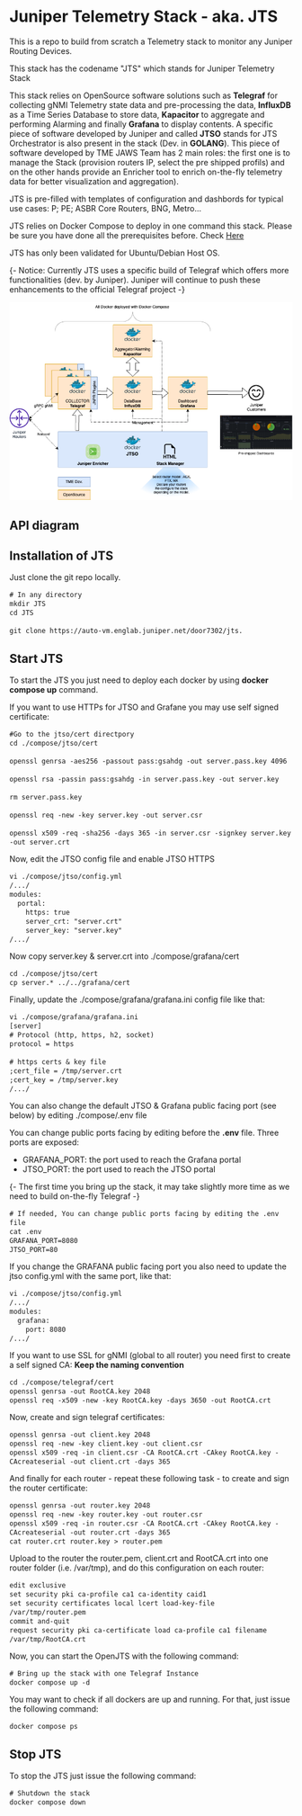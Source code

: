 # Juniper Telemetry Stack - aka. JTS
This is a repo to build from scratch a Telemetry stack to monitor any Juniper Routing Devices. 

This stack has the codename "JTS" which stands for Juniper Telemetry Stack 

This stack relies on OpenSource software solutions such as **Telegraf** for collecting gNMI Telemetry state data and pre-processing the data, **InfluxDB** as a Time Series Database to store data, **Kapacitor** to aggregate and performing Alarming and finally **Grafana** to display contents. A specific piece of software developed by Juniper and called **JTSO** stands for JTS Orchestrator is also present in the stack (Dev. in **GOLANG**). This piece of software developed by TME JAWS Team has 2 main roles: the first one is to manage the Stack (provision routers IP, select the pre shipped profils) and on the other hands provide an Enricher tool to enrich on-the-fly telemetry data for better visualization and aggregation).  

JTS is pre-filled with templates of configuration and dashbords for typical use cases: P; PE; ASBR Core Routers, BNG, Metro... 

JTS relies on Docker Compose to deploy in one command this stack. Please be sure you have done all the prerequisites before. Check [Here](./setup.md)

JTS has only been validated for Ubuntu/Debian Host OS. 

{- Notice: Currently JTS uses a specific build of Telegraf which offers more functionalities (dev. by Juniper). Juniper will continue to push these enhancements to the official Telegraf project -}

![jts.png](./img/JTS.png)

## API diagram

## Installation of JTS

Just clone the git repo locally. 

```shell
# In any directory 
mkdir JTS
cd JTS

git clone https://auto-vm.englab.juniper.net/door7302/jts.
```

## Start JTS 

To start the JTS you just need to deploy each docker by using **docker compose up** command. 

If you want to use HTTPs for JTSO and Grafane you may use self signed certificate:

```shell
#Go to the jtso/cert directpory 
cd ./compose/jtso/cert 

openssl genrsa -aes256 -passout pass:gsahdg -out server.pass.key 4096

openssl rsa -passin pass:gsahdg -in server.pass.key -out server.key

rm server.pass.key

openssl req -new -key server.key -out server.csr

openssl x509 -req -sha256 -days 365 -in server.csr -signkey server.key -out server.crt
```

Now, edit the JTSO config file and enable JTSO HTTPS 

```shell
vi ./compose/jtso/config.yml
/.../
modules:
  portal:
    https: true
    server_crt: "server.crt"
    server_key: "server.key"
/.../
```

Now copy server.key & server.crt into ./compose/grafana/cert 

```shell
cd ./compose/jtso/cert 
cp server.* ../../grafana/cert
```
Finally, update the ./compose/grafana/grafana.ini config file like that:

```shell
vi ./compose/grafana/grafana.ini 
[server]
# Protocol (http, https, h2, socket)
protocol = https

# https certs & key file
;cert_file = /tmp/server.crt
;cert_key = /tmp/server.key
/.../
```
You can also change the default JTSO & Grafana public facing port (see below) by editing ./compose/.env file 

You can change public ports facing by editing before the **.env**  file. Three ports are exposed:
- GRAFANA_PORT: the port used to reach the Grafana portal
- JTSO_PORT: the port used to reach the JTSO portal

{- The first time you bring up the stack, it may take slightly more time as we need to build on-the-fly Telegraf -} 

```shell
# If needed, You can change public ports facing by editing the .env file 
cat .env
GRAFANA_PORT=8080
JTSO_PORT=80
```

If you change the GRAFANA public facing port you also need to update the jtso config.yml with the same port, like that:

```shell
vi ./compose/jtso/config.yml
/.../
modules:
  grafana:
    port: 8080
/.../
```

If you want to use SSL for gNMI (global to all router) you need first to create a self signed CA: **Keep the naming convention**

```shell
cd ./compose/telegraf/cert
openssl genrsa -out RootCA.key 2048
openssl req -x509 -new -key RootCA.key -days 3650 -out RootCA.crt
```

Now, create and sign telegraf certificates:

```shell
openssl genrsa -out client.key 2048 
openssl req -new -key client.key -out client.csr
openssl x509 -req -in client.csr -CA RootCA.crt -CAkey RootCA.key -CAcreateserial -out client.crt -days 365

```

And finally for each router - repeat these following task - to create and sign the router certificate:

```shell
openssl genrsa -out router.key 2048 
openssl req -new -key router.key -out router.csr
openssl x509 -req -in router.csr -CA RootCA.crt -CAkey RootCA.key -CAcreateserial -out router.crt -days 365
cat router.crt router.key > router.pem
```

Upload to the router the router.pem, client.crt and RootCA.crt into one router folder (i.e. /var/tmp), and do this configuration on each router:


```junos
edit exclusive
set security pki ca-profile ca1 ca-identity caid1
set security certificates local lcert load-key-file /var/tmp/router.pem
commit and-quit
request security pki ca-certificate load ca-profile ca1 filename /var/tmp/RootCA.crt
```

Now, you can start the OpenJTS with the following command: 
```shell 
# Bring up the stack with one Telegraf Instance
docker compose up -d  

```

You may want to check if all dockers are up and running. For that, just issue the following command:

```shell
docker compose ps
```

## Stop JTS

To stop the JTS just issue the following command:

```shell
# Shutdown the stack
docker compose down
```




